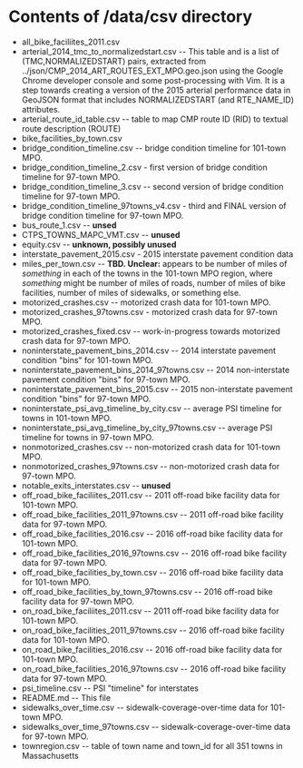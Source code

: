 # Contents of /data/csv directory

* all_bike_faciliites_2011.csv
* arterial_2014_tmc_to_normalizedstart.csv -- This table and is a list of (TMC,NORMALIZEDSTART) pairs,
extracted from ../json/CMP_2014_ART_ROUTES_EXT_MPO.geo.json using the Google Chrome developer console
and some post-processing with Vim. It is a step towards creating a version of the 2015 arterial
performance data in GeoJSON format that includes NORMALIZEDSTART (and RTE_NAME_ID) attributes.
* arterial_route_id_table.csv -- table to map CMP route ID (RID) to textual route description (ROUTE)
* bike_facilities_by_town.csv
* bridge_condition_timeline.csv -- bridge condition timeline for 101-town MPO.
* bridge_condition_timeline_2.csv - first version of bridge condition timeline for 97-town MPO.
* bridge_condition_timeline_3.csv -- second version of bridge condition timeline for 97-town MPO.
* bridge_condition_timeline_97towns_v4.csv - third and FINAL version of bridge condition timeline for 97-town MPO.
* bus_route_1.csv -- __unsed__
* CTPS_TOWNS_MAPC_VMT.csv -- __unused__
* equity.csv -- __unknown, possibly unused__
* interstate_pavement_2015.csv - 2015 interstate pavement condition data
* miles_per_town.csv -- __TBD. Unclear:__ appears to be number of miles of _something_ in each of the towns in the 101-town MPO region, where _something_ might be number of miles of roads, number of miles of bike facilities, number of miles of sidewalks, or something else.
* motorized_crashes.csv -- motorized crash data for 101-town MPO.
* motorized_crashes_97towns.csv - motorized crash data for 97-town MPO.
* motorized_crashes_fixed.csv -- work-in-progress towards motorized crash data for 97-town MPO.
* noninterstate_pavement_bins_2014.csv -- 2014 interstate pavement condition "bins" for 101-town MPO.
* noninterstate_pavement_bins_2014_97towns.csv -- 2014 non-interstate pavement condition "bins" for 97-town MPO.
* noninterstate_pavement_bins_2015.csv -- 2015 non-interstate pavement condition "bins" for 97-town MPO.
* noninterstate_psi_avg_timeline_by_city.csv -- average PSI timeline for towns in 101-town MPO.
* noninterstate_psi_avg_timeline_by_city_97towns.csv -- average PSI timeline for towns in 97-town MPO.
* nonmotorized_crashes.csv -- non-motorized crash data for 101-town MPO.
* nonmotorized_crashes_97towns.csv -- non-motorized crash data for 97-town MPO.
* notable_exits_interstates.csv -- __unused__
* off_road_bike_faciliites_2011.csv -- 2011 off-road bike facility data for 101-town MPO.
* off_road_bike_facilities_2011_97towns.csv -- 2011 off-road bike facility data for 97-town MPO.
* off_road_bike_facilities_2016.csv -- 2016 off-road bike facility data for 101-town MPO.
* off_road_bike_facilities_2016_97towns.csv -- 2016 off-road bike facility data for 97-town MPO.
* off_road_bike_facilities_by_town.csv -- 2016 off-road bike facility data for 101-town MPO.
* off_road_bike_facilities_by_town_97towns.csv -- 2016 off-road bike facility data for 97-town MPO.
* on_road_bike_faciliites_2011.csv -- 2011 off-road bike facility data for 101-town MPO.
* on_road_bike_facilities_2011_97towns.csv -- 2016 off-road bike facility data for 101-town MPO.
* on_road_bike_facilities_2016.csv -- 2016 off-road bike facility data for 101-town MPO.
* on_road_bike_facilities_2016_97towns.csv -- 2016 off-road bike facility data for 97-town MPO.
* psi_timeline.csv -- PSI "timeline" for interstates
* README.md -- This file
* sidewalks_over_time.csv -- sidewalk-coverage-over-time data for 101-town MPO.
* sidewalks_over_time_97towns.csv -- sidewalk-coverage-over-time data for 97-town MPO.
* townregion.csv -- table of town name and town_id for all 351 towns in Massachusetts
